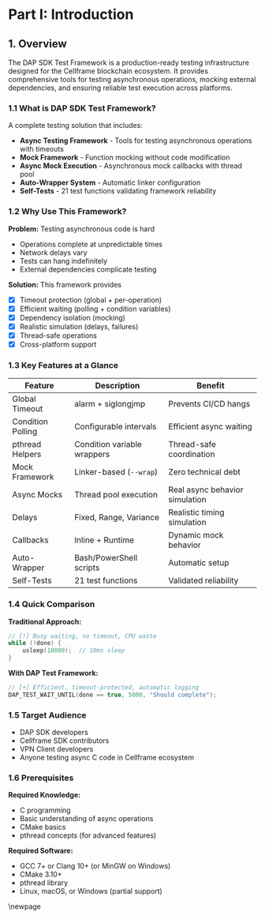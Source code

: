 # Part I: Introduction

## 1. Overview

The DAP SDK Test Framework is a production-ready testing infrastructure designed for the Cellframe blockchain ecosystem. It provides comprehensive tools for testing asynchronous operations, mocking external dependencies, and ensuring reliable test execution across platforms.

### 1.1 What is DAP SDK Test Framework?

A complete testing solution that includes:

- **Async Testing Framework** - Tools for testing asynchronous operations with timeouts
- **Mock Framework** - Function mocking without code modification
- **Async Mock Execution** - Asynchronous mock callbacks with thread pool
- **Auto-Wrapper System** - Automatic linker configuration
- **Self-Tests** - 21 test functions validating framework reliability

### 1.2 Why Use This Framework?

**Problem:** Testing asynchronous code is hard
- Operations complete at unpredictable times
- Network delays vary
- Tests can hang indefinitely
- External dependencies complicate testing

**Solution:** This framework provides
- [x] Timeout protection (global + per-operation)
- [x] Efficient waiting (polling + condition variables)
- [x] Dependency isolation (mocking)
- [x] Realistic simulation (delays, failures)
- [x] Thread-safe operations
- [x] Cross-platform support

### 1.3 Key Features at a Glance

| Feature | Description | Benefit |
|---------|-------------|---------|
| Global Timeout | alarm + siglongjmp | Prevents CI/CD hangs |
| Condition Polling | Configurable intervals | Efficient async waiting |
| pthread Helpers | Condition variable wrappers | Thread-safe coordination |
| Mock Framework | Linker-based (`--wrap`) | Zero technical debt |
| Async Mocks | Thread pool execution | Real async behavior simulation |
| Delays | Fixed, Range, Variance | Realistic timing simulation |
| Callbacks | Inline + Runtime | Dynamic mock behavior |
| Auto-Wrapper | Bash/PowerShell scripts | Automatic setup |
| Self-Tests | 21 test functions | Validated reliability |

### 1.4 Quick Comparison

**Traditional Approach:**
```c
// [!] Busy waiting, no timeout, CPU waste
while (!done) {
    usleep(10000);  // 10ms sleep
}
```

**With DAP Test Framework:**
```c
// [+] Efficient, timeout-protected, automatic logging
DAP_TEST_WAIT_UNTIL(done == true, 5000, "Should complete");
```

### 1.5 Target Audience

- DAP SDK developers
- Cellframe SDK contributors
- VPN Client developers
- Anyone testing async C code in Cellframe ecosystem

### 1.6 Prerequisites

**Required Knowledge:**
- C programming
- Basic understanding of async operations
- CMake basics
- pthread concepts (for advanced features)

**Required Software:**
- GCC 7+ or Clang 10+ (or MinGW on Windows)
- CMake 3.10+
- pthread library
- Linux, macOS, or Windows (partial support)

\newpage

